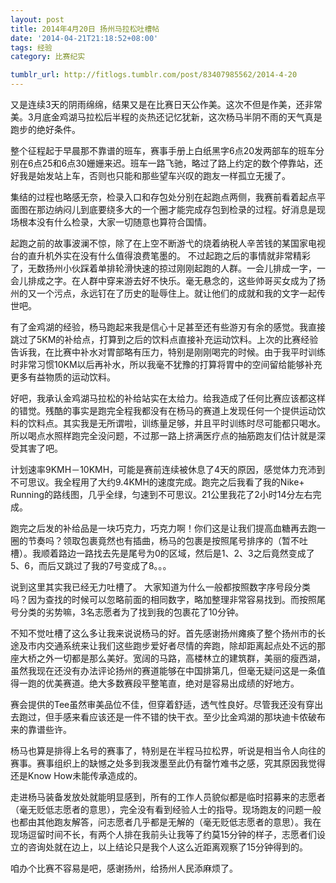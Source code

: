 ```yaml
---
layout: post
title: 2014年4月20日 扬州马拉松吐槽帖
date: '2014-04-21T21:18:52+08:00'
tags: 经验
category: 比赛纪实

tumblr_url: http://fitlogs.tumblr.com/post/83407985562/2014-4-20
---
```

又是连续3天的阴雨绵绵，结果又是在比赛日天公作美。这次不但是作美，还非常美。3月底金鸡湖马拉松后半程的炎热还记忆犹新，这次杨马半阴不雨的天气真是跑步的绝好条件。 

整个征程起于早晨那不靠谱的班车，赛事手册上白纸黑字6点20发两部车的班车分别在6点25和6点30姗姗来迟。班车一路飞驰，略过了路上约定的数个停靠站，还好我是始发站上车，否则也只能和那些望车兴叹的跑友一样孤立无援了。 

集结的过程也略感无奈，检录入口和存包处分别在起跑点两侧，我赛前看着起点平面图在那边纳闷儿到底要绕多大的一个圈才能完成存包到检录的过程。好消息是现场根本没有什么检录，大家一切随意也算符合国情。 

起跑之前的故事波澜不惊，除了在上空不断游弋的烧着纳税人辛苦钱的某国家电视台的直升机外实在没有什么值得浪费笔墨的。 不过起跑之后的事情就非常精彩了，无数扬州小伙踩着单排轮滑快速的掠过刚刚起跑的人群。一会儿排成一字，一会儿排成之字。在人群中穿来游去好不快乐。毫无悬念的，这些帅哥买女成为了扬州的又一个污点，永远钉在了历史的耻辱住上。就让他们的成就和我的文字一起传世吧。 

有了金鸡湖的经验，杨马跑起来我是信心十足甚至还有些游刃有余的感觉。我直接跳过了5KM的补给点，打算到之后的饮料点直接补充运动饮料。上次的比赛经验告诉我，在比赛中补水对胃部略有压力，特别是刚刚喝完的时候。由于我平时训练时非常习惯10KM以后再补水，所以我毫不犹豫的打算将胃中的空间留给能够补充更多有益物质的运动饮料。 

好吧，我承认金鸡湖马拉松的补给站实在太给力。给我造成了任何比赛应该都这样的错觉。残酷的事实是跑完全程我都没有在杨马的赛道上发现任何一个提供运动饮料的饮料点。其实我是无所谓啦，训练量足够，并且平时训练时尽可能都只喝水。所以喝点水照样跑完全没问题，不过那一路上挤满医疗点的抽筋跑友们估计就是深受其害了吧。 

计划速率9KMH－10KMH，可能是赛前连续被休息了4天的原因，感觉体力充沛到不可思议。我全程用了大约9.4KMH的速度完成。跑完之后我看了我的Nike+ Running的路线图，几乎全绿，匀速到不可思议。21公里我花了2小时14分左右完成。 

跑完之后发的补给品是一块巧克力，巧克力啊！你们这是让我们提高血糖再去跑一圈的节奏吗？领取包裹竟然也有插曲，杨马的包裹是按照尾号排序的（暂不吐槽）。我顺着路边一路找去先是尾号为0的区域，然后是1、2、3之后竟然变成了5、6，而后又跳过了我的7号变成了8。。。

说到这里其实我已经无力吐槽了。 大家知道为什么一般都按照数字序号段分类吗？因为查找的时候可以忽略前面的相同数字，略加整理非常容易找到。而按照尾号分类的劣势嘛，3名志愿者为了找到我的包裹花了10分钟。 

不知不觉吐槽了这么多让我来说说杨马的好。首先感谢扬州瘫痪了整个扬州市的长途及市内交通系统来让我们这些跑步爱好者尽情的奔跑，除却距离起点处不远的那座大桥之外一切都是那么美好。宽阔的马路，高楼林立的建筑群，美丽的瘦西湖，虽然我现在还没有办法评论扬州的赛道能够在中国排第几，但毫无疑问这是一条值得一跑的优美赛道。绝大多数赛段平整笔直，绝对是容易出成绩的好地方。 

赛会提供的Tee虽然审美品位不佳，但穿着舒适，透气性良好。尽管我还没有穿出去跑过，但手感来看应该还是一件不错的快干衣。至少比金鸡湖的那块迪卡侬破布来的靠谱些许。 

杨马也算是排得上名号的赛事了，特别是在半程马拉松界，听说是相当令人向往的赛事。赛事组织上的缺憾之处多到我泼墨至此仍有罄竹难书之感，究其原因我觉得还是Know How未能传承造成的。 

走进杨马装备发放处就能明显感到，所有的工作人员貌似都是临时招募来的志愿者（毫无贬低志愿者的意思），完全没有看到经验人士的指导。现场跑友的问题一般也都由其他跑友解答，问志愿者几乎都是无解的（毫无贬低志愿者的意思）。我在现场逗留时间不长，有两个人排在我前头让我等了约莫15分钟的样子，志愿者们设立的咨询处就在边上，以上结论只是我个人这么近距离观察了15分钟得到的。 

咱办个比赛不容易是吧，感谢扬州，给扬州人民添麻烦了。 